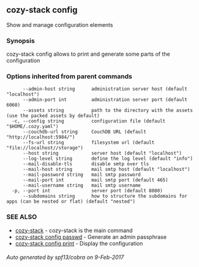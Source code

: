 ## cozy-stack config

Show and manage configuration elements

### Synopsis



cozy-stack config allows to print and generate some parts of the configuration


### Options inherited from parent commands

```
      --admin-host string      administration server host (default "localhost")
      --admin-port int         administration server port (default 6060)
      --assets string          path to the directory with the assets (use the packed assets by default)
  -c, --config string          configuration file (default "$HOME/.cozy.yaml")
      --couchdb-url string     CouchDB URL (default "http://localhost:5984/")
      --fs-url string          filesystem url (default "file://localhost//storage")
      --host string            server host (default "localhost")
      --log-level string       define the log level (default "info")
      --mail-disable-tls       disable smtp over tls
      --mail-host string       mail smtp host (default "localhost")
      --mail-password string   mail smtp password
      --mail-port int          mail smtp port (default 465)
      --mail-username string   mail smtp username
  -p, --port int               server port (default 8080)
      --subdomains string      how to structure the subdomains for apps (can be nested or flat) (default "nested")
```

### SEE ALSO
* [cozy-stack](cozy-stack.md)	 - cozy-stack is the main command
* [cozy-stack config passwd](cozy-stack_config_passwd.md)	 - Generate an admin passphrase
* [cozy-stack config print](cozy-stack_config_print.md)	 - Display the configuration

###### Auto generated by spf13/cobra on 9-Feb-2017

